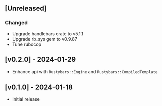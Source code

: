 ## [Unreleased]

### Changed

- Upgrade handlebars crate to v5.1.1
- Upgrade rb_sys gem to v0.9.87
- Tune rubocop

## [v0.2.0] - 2024-01-29

- Enhance api with `Rustybars::Engine` and `Rustybars::CompiledTemplate`

## [v0.1.0] - 2024-01-18

- Initial release
